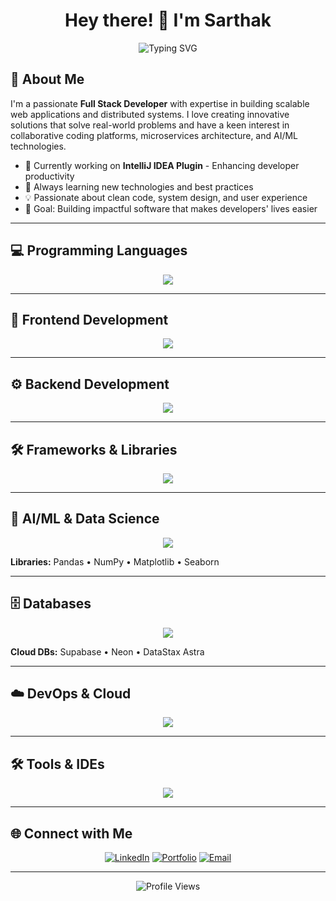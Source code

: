 <div align="center">
  <h1>Hey there! 👋 I'm Sarthak</h1>
</div>

<div align="center">
  <img src="https://readme-typing-svg.herokuapp.com?font=Fira+Code&pause=1000&color=00D9FF&center=true&vCenter=true&width=435&lines=Full+Stack+Developer;AI%2FML+Enthusiast;Always+Learning+New+Tech" alt="Typing SVG" />
</div>

## 🚀 About Me
I'm a passionate **Full Stack Developer** with expertise in building scalable web applications and distributed systems. I love creating innovative solutions that solve real-world problems and have a keen interest in collaborative coding platforms, microservices architecture, and AI/ML technologies.

- 🔭 Currently working on **IntelliJ IDEA Plugin** - Enhancing developer productivity
- 🌱 Always learning new technologies and best practices
- 💡 Passionate about clean code, system design, and user experience
- 🎯 Goal: Building impactful software that makes developers' lives easier

---

## 💻 Programming Languages
<div align="center">
  <img src="https://skillicons.dev/icons?i=java,python,js,mysql" />
</div>

---

## 🎨 Frontend Development
<div align="center">
  <img src="https://skillicons.dev/icons?i=react,typescript,html,css,tailwind" />
</div>

---

## ⚙️ Backend Development
<div align="center">
  <img src="https://skillicons.dev/icons?i=spring,nodejs,express" />
</div>

---

## 🛠️ Frameworks & Libraries
<div align="center">
  <img src="https://skillicons.dev/icons?i=spring,react" />
</div>

---

## 🤖 AI/ML & Data Science
<div align="center">
  <img src="https://skillicons.dev/icons?i=tensorflow,sklearn,python" />
</div>

**Libraries:** Pandas • NumPy • Matplotlib • Seaborn

---

## 🗄️ Databases
<div align="center">
  <img src="https://skillicons.dev/icons?i=mysql,postgresql,mongodb,redis,cassandra" />
</div>

**Cloud DBs:** Supabase • Neon • DataStax Astra

---

## ☁️ DevOps & Cloud
<div align="center">
  <img src="https://skillicons.dev/icons?i=aws,azure,docker,kubernetes" />
</div>

---

## 🛠️ Tools & IDEs
<div align="center">
  <img src="https://skillicons.dev/icons?i=idea,pycharm,vscode,postman,figma,git,github" />
</div>

---

## 🌐 Connect with Me
<div align="center">
  
[![LinkedIn](https://img.shields.io/badge/LinkedIn-0A66C2?style=for-the-badge&logo=linkedin&logoColor=white)](https://linkedin.com/in/sarthak-behare-118162257/)
[![Portfolio](https://img.shields.io/badge/Portfolio-000000?style=for-the-badge&logo=vercel&logoColor=white)](https://sarthak-dev-profile.vercel.app)
[![Email](https://img.shields.io/badge/Gmail-EA4335?style=for-the-badge&logo=gmail&logoColor=white)](mailto:sarthakcloud33@gmail.com)

</div>

---

<div align="center">
  <img src="https://komarev.com/ghpvc/?username=808JACK&color=blueviolet&style=for-the-badge" alt="Profile Views" />
</div>
